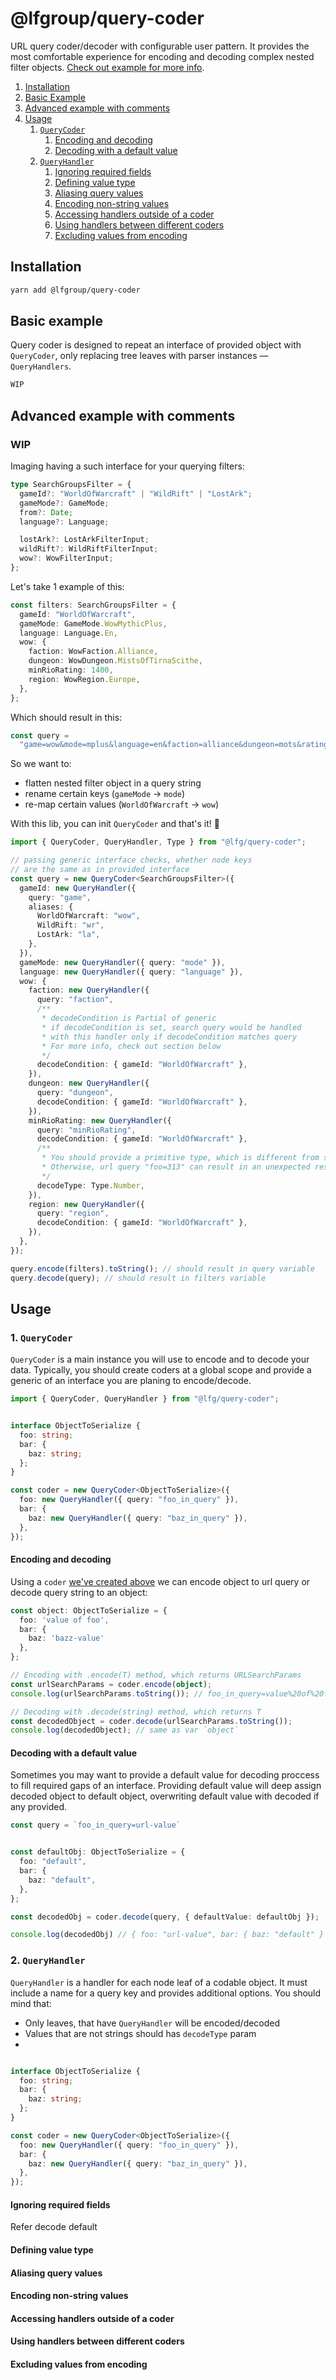 # @lfgroup/query-coder

URL query coder/decoder with configurable user pattern. It provides the most comfortable experience for encoding and decoding complex nested filter objects. [Check out example for more info](#usage).

1. [Installation](#installation)
2. [Basic Example](#basic-example)
3. [Advanced example with comments](#advanced-example-with-comments)
4. [Usage](#usage)
    1. [`QueryCoder`](#1-querycoder)
        1. [Encoding and decoding](#encoding-and-decoding)
        2. [Decoding with a default value](#decoding-with-a-default-value)
    3. [`QueryHandler`](#2-queryhandler)
        1. [Ignoring required fields](#ignoring-required-fields)
        2. [Defining value type](#defining-value-type)
        3. [Aliasing query values](#aliasing-query-values)
        4. [Encoding non-string values](#encoding-non-string-values)
        5. [Accessing handlers outside of a coder](#accessing-handlers-outside-of-a-coder)
        6. [Using handlers between different coders](#using-handlers-between-different-coders)
        7. [Excluding values from encoding](#excluding-values-from-encoding)


## Installation

```zsh
yarn add @lfgroup/query-coder
```

## Basic example
Query coder is designed to repeat an interface of provided object with `QueryCoder`, only replacing tree leaves with parser instances — `QueryHandlers`.

```ts
WIP
```


## Advanced example with comments
### WIP

Imaging having a such interface for your querying filters:

```ts
type SearchGroupsFilter = {
  gameId?: "WorldOfWarcraft" | "WildRift" | "LostArk";
  gameMode?: GameMode;
  from?: Date;
  language?: Language;

  lostArk?: LostArkFilterInput;
  wildRift?: WildRiftFilterInput;
  wow?: WowFilterInput;
};
```

Let's take 1 example of this:

```ts
const filters: SearchGroupsFilter = {
  gameId: "WorldOfWarcraft",
  gameMode: GameMode.WowMythicPlus,
  language: Language.En,
  wow: {
    faction: WowFaction.Alliance,
    dungeon: WowDungeon.MistsOfTirnaScithe,
    minRioRating: 1400,
    region: WowRegion.Europe,
  },
};
```

Which should result in this:

```ts
const query =
  "game=wow&mode=mplus&language=en&faction=alliance&dungeon=mots&rating=1400&region=eu";
```

So we want to:

- flatten nested filter object in a query string
- rename certain keys (`gameMode` -> `mode`)
- re-map certain values (`WorldOfWarcraft` -> `wow`)

With this lib, you can init `QueryCoder` and that's it! 🎉

```ts
import { QueryCoder, QueryHandler, Type } from "@lfg/query-coder";

// passing generic interface checks, whether node keys
// are the same as in provided interface
const query = new QueryCoder<SearchGroupsFilter>({
  gameId: new QueryHandler({
    query: "game",
    aliases: {
      WorldOfWarcraft: "wow",
      WildRift: "wr",
      LostArk: "la",
    },
  }),
  gameMode: new QueryHandler({ query: "mode" }),
  language: new QueryHandler({ query: "language" }),
  wow: {
    faction: new QueryHandler({
      query: "faction",
      /**
       * decodeCondition is Partial of generic
       * if decodeCondition is set, search query would be handled
       * with this handler only if decodeCondition matches query
       * For more info, check out section below
       */
      decodeCondition: { gameId: "WorldOfWarcraft" },
    }),
    dungeon: new QueryHandler({
      query: "dungeon",
      decodeCondition: { gameId: "WorldOfWarcraft" },
    }),
    minRioRating: new QueryHandler({
      query: "minRioRating",
      decodeCondition: { gameId: "WorldOfWarcraft" },
      /**
       * You should provide a primitive type, which is different from string
       * Otherwise, url query "foo=313" can result in an unexpected result
       */
      decodeType: Type.Number,
    }),
    region: new QueryHandler({
      query: "region",
      decodeCondition: { gameId: "WorldOfWarcraft" },
    }),
  },
});

query.encode(filters).toString(); // should result in query variable
query.decode(query); // should result in filters variable
```


## Usage
### 1. `QueryCoder`
`QueryCoder` is a main instance you will use to encode and to decode your data. Typically, you should create coders at a global scope and provide a generic of an interface you are planing to encode/decode.

```ts
import { QueryCoder, QueryHandler } from "@lfg/query-coder";


interface ObjectToSerialize {
  foo: string;
  bar: {
    baz: string;
  };
}

const coder = new QueryCoder<ObjectToSerialize>({
  foo: new QueryHandler({ query: "foo_in_query" }),
  bar: {
    baz: new QueryHandler({ query: "baz_in_query" }),
  },
});
```

#### Encoding and decoding
Using a `coder` [we've created above](#1-querycoder) we can encode object to url query or decode query string to an object:
```ts
const object: ObjectToSerialize = {
  foo: 'value of foo',
  bar: {
    baz: 'bazz-value'
  },
};

// Encoding with .encode(T) method, which returns URLSearchParams
const urlSearchParams = coder.encode(object);
console.log(urlSearchParams.toString()); // foo_in_query=value%20of%20foo&baz_in_query=bazz-value

// Decoding with .decode(string) method, which returns T
const decodedObject = coder.decode(urlSearchParams.toString());
console.log(decodedObject); // same as var `object`
```

#### Decoding with a default value 
Sometimes you may want to provide a default value for decoding proccess to fill required gaps of an interface. Providing default value will deep assign decoded object to default object, overwriting default value with decoded if any provided.
```ts
const query = `foo_in_query=url-value`


const defaultObj: ObjectToSerialize = {
  foo: "default",
  bar: {
    baz: "default",
  },
};

const decodedObj = coder.decode(query, { defaultValue: defaultObj });

console.log(decodedObj) // { foo: "url-value", bar: { baz: "default" } }
```

### 2. `QueryHandler`
`QueryHandler` is a handler for each node leaf of a codable object. It must include a name for a query key and provides additional options. You should mind that:

* Only leaves, that have `QueryHandler` will be encoded/decoded
* Values that are not strings should has `decodeType` param
* 

```ts

interface ObjectToSerialize {
  foo: string;
  bar: {
    baz: string;
  };
}

const coder = new QueryCoder<ObjectToSerialize>({
  foo: new QueryHandler({ query: "foo_in_query" }),
  bar: {
    baz: new QueryHandler({ query: "baz_in_query" }),
  },
});

```
#### Ignoring required fields
Refer decode default
#### Defining value type
#### Aliasing query values
#### Encoding non-string values
#### Accessing handlers outside of a coder
#### Using handlers between different coders
#### Excluding values from encoding
